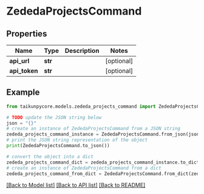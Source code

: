 # ZededaProjectsCommand


## Properties

Name | Type | Description | Notes
------------ | ------------- | ------------- | -------------
**api_url** | **str** |  | [optional] 
**api_token** | **str** |  | [optional] 

## Example

```python
from taikunpycore.models.zededa_projects_command import ZededaProjectsCommand

# TODO update the JSON string below
json = "{}"
# create an instance of ZededaProjectsCommand from a JSON string
zededa_projects_command_instance = ZededaProjectsCommand.from_json(json)
# print the JSON string representation of the object
print(ZededaProjectsCommand.to_json())

# convert the object into a dict
zededa_projects_command_dict = zededa_projects_command_instance.to_dict()
# create an instance of ZededaProjectsCommand from a dict
zededa_projects_command_from_dict = ZededaProjectsCommand.from_dict(zededa_projects_command_dict)
```
[[Back to Model list]](../README.md#documentation-for-models) [[Back to API list]](../README.md#documentation-for-api-endpoints) [[Back to README]](../README.md)


